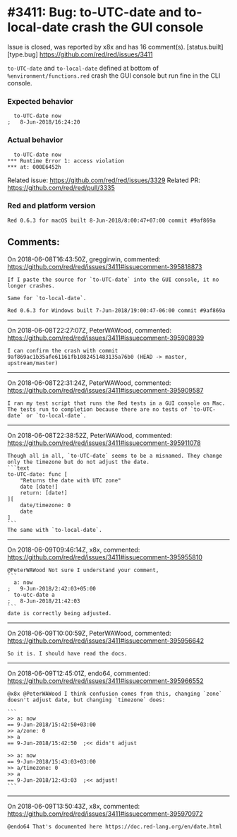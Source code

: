
#3411: Bug: to-UTC-date and to-local-date crash the GUI console
================================================================================
Issue is closed, was reported by x8x and has 16 comment(s).
[status.built] [type.bug]
<https://github.com/red/red/issues/3411>

`to-UTC-date` and `to-local-date` defined at bottom of `%environment/functions.red` crash the GUI console but run fine in the CLI console.

### Expected behavior
```
  to-UTC-date now
;   8-Jun-2018/16:24:20
```
### Actual behavior
```
  to-UTC-date now
*** Runtime Error 1: access violation
*** at: 000E6452h
```

Related issue: https://github.com/red/red/issues/3329
Related PR: https://github.com/red/red/pull/3335

### Red and platform version
```
Red 0.6.3 for macOS built 8-Jun-2018/8:00:47+07:00 commit #9af869a
```


Comments:
--------------------------------------------------------------------------------

On 2018-06-08T16:43:50Z, greggirwin, commented:
<https://github.com/red/red/issues/3411#issuecomment-395818873>

    If I paste the source for `to-UTC-date` into the GUI console, it no longer crashes.
    
    Same for `to-local-date`.
    
    Red 0.6.3 for Windows built 7-Jun-2018/19:00:47-06:00 commit #9af869a

--------------------------------------------------------------------------------

On 2018-06-08T22:27:07Z, PeterWAWood, commented:
<https://github.com/red/red/issues/3411#issuecomment-395908939>

    I can confirm the crash with commit 9af869ac1b35afe61161fb1082451483135a76b0 (HEAD -> master, upstream/master)

--------------------------------------------------------------------------------

On 2018-06-08T22:31:24Z, PeterWAWood, commented:
<https://github.com/red/red/issues/3411#issuecomment-395909587>

    I ran my test script that runs the Red tests in a GUI console on Mac. The tests run to completion because there are no tests of `to-UTC-date` or `to-local-date`.

--------------------------------------------------------------------------------

On 2018-06-08T22:38:52Z, PeterWAWood, commented:
<https://github.com/red/red/issues/3411#issuecomment-395911078>

    Though all in all, `to-UTC-date` seems to be a misnamed. They change only the timezone but do not adjust the date.
    ```text
    to-UTC-date: func [
    	"Returns the date with UTC zone"
    	date [date!]
    	return: [date!]
    ][
    	date/timezone: 0
    	date
    ]
    ```
    The same with `to-local-date`.

--------------------------------------------------------------------------------

On 2018-06-09T09:46:14Z, x8x, commented:
<https://github.com/red/red/issues/3411#issuecomment-395955810>

    @PeterWAWood Not sure I understand your comment,
    ```
      a: now
    ;   9-Jun-2018/2:42:03+05:00
      to-utc-date a
    ;   8-Jun-2018/21:42:03
    ```
    date is correctly being adjusted.

--------------------------------------------------------------------------------

On 2018-06-09T10:00:59Z, PeterWAWood, commented:
<https://github.com/red/red/issues/3411#issuecomment-395956642>

    So it is. I should have read the docs.

--------------------------------------------------------------------------------

On 2018-06-09T12:45:01Z, endo64, commented:
<https://github.com/red/red/issues/3411#issuecomment-395966552>

    @x8x @PeterWAWood I think confusion comes from this, changing `zone` doesn't adjust date, but changing `timezone` does:
    
    ```
    >> a: now
    == 9-Jun-2018/15:42:50+03:00
    >> a/zone: 0
    >> a
    == 9-Jun-2018/15:42:50  ;<< didn't adjust
    
    >> a: now
    == 9-Jun-2018/15:43:03+03:00
    >> a/timezone: 0
    >> a
    == 9-Jun-2018/12:43:03	;<< adjust!
    ```

--------------------------------------------------------------------------------

On 2018-06-09T13:50:43Z, x8x, commented:
<https://github.com/red/red/issues/3411#issuecomment-395970972>

    @endo64 That's documented here https://doc.red-lang.org/en/date.html

